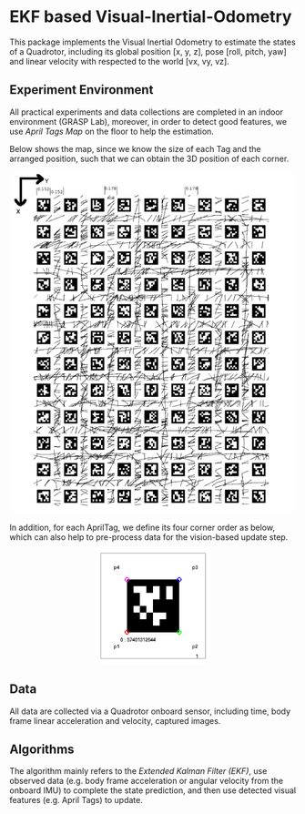 # EKF based Visual-Inertial-Odometry
This package implements the Visual Inertial Odometry to estimate the states of a Quadrotor, including its global position [x, y, z], pose [roll, pitch, yaw] and linear velocity with respected to the world [vx, vy, vz]. 


Experiment Environment
----------------------
All practical experiments and data collections are completed in an indoor environment (GRASP Lab), moreover, in order to detect good features, we use _April Tags Map_ on the floor to help the estimation.       

Below shows the map, since we know the size of each Tag and the arranged position, such that we can obtain the 3D position of each corner.
<div align=center>
  <img width="500" height="600" src="./docs/AprilTagsMap.png", alt="April Tags map">
</div>

In addition, for each AprilTag, we define its four corner order as below, which can also help to pre-process data for the vision-based update step.
<div align=center>
  <img width="200" height="200" src="./docs/AprilTag.png", alt="April Tag">
</div>


Data
----
All data are collected via a Quadrotor onboard sensor, including time, body frame linear acceleration and velocity, captured images.


Algorithms
----------
The algorithm mainly refers to the _Extended Kalman Filter (EKF)_, use observed data (e.g. body frame acceleration or angular velocity from the onboard IMU) to complete the state prediction, and then use detected visual features (e.g. April Tags) to update. 
